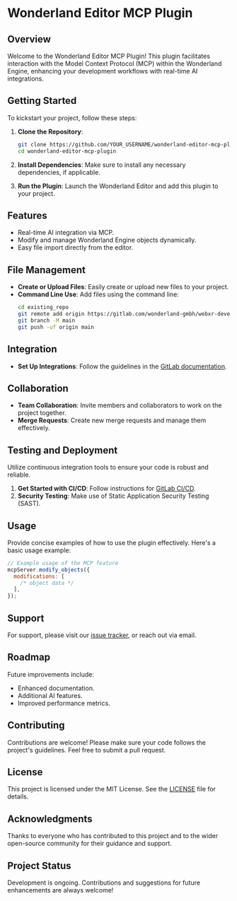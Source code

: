 # Wonderland Editor MCP Plugin

## Overview

Welcome to the Wonderland Editor MCP Plugin! This plugin facilitates interaction with the Model Context Protocol (MCP) within the Wonderland Engine, enhancing your development workflows with real-time AI integrations.

## Getting Started

To kickstart your project, follow these steps:

1. **Clone the Repository**:

   ```bash
   git clone https://github.com/YOUR_USERNAME/wonderland-editor-mcp-plugin.git
   cd wonderland-editor-mcp-plugin
   ```

2. **Install Dependencies**:
   Make sure to install any necessary dependencies, if applicable.

3. **Run the Plugin**:
   Launch the Wonderland Editor and add this plugin to your project.

## Features

- Real-time AI integration via MCP.
- Modify and manage Wonderland Engine objects dynamically.
- Easy file import directly from the editor.

## File Management

- **Create or Upload Files**: Easily create or upload new files to your project.
- **Command Line Use**: Add files using the command line:
  ```bash
  cd existing_repo
  git remote add origin https://gitlab.com/wonderland-gmbh/webxr-developers/wonderland-editor-mcp-plugin.git
  git branch -M main
  git push -uf origin main
  ```

## Integration

- **Set Up Integrations**: Follow the guidelines in the [GitLab documentation](https://docs.gitlab.com/ee/user/project/repository/web_editor.html#create-a-file).

## Collaboration

- **Team Collaboration**: Invite members and collaborators to work on the project together.
- **Merge Requests**: Create new merge requests and manage them effectively.

## Testing and Deployment

Utilize continuous integration tools to ensure your code is robust and reliable.

1. **Get Started with CI/CD**: Follow instructions for [GitLab CI/CD](https://docs.gitlab.com/ee/ci/quick_start/).
2. **Security Testing**: Make use of Static Application Security Testing (SAST).

## Usage

Provide concise examples of how to use the plugin effectively. Here's a basic usage example:

```javascript
// Example usage of the MCP feature
mcpServer.modify_objects({
  modifications: [
    /* object data */
  ],
});
```

## Support

For support, please visit our [issue tracker](https://github.com/YOUR_USERNAME/wonderland-editor-mcp-plugin/issues), or reach out via email.

## Roadmap

Future improvements include:

- Enhanced documentation.
- Additional AI features.
- Improved performance metrics.

## Contributing

Contributions are welcome! Please make sure your code follows the project's guidelines. Feel free to submit a pull request.

## License

This project is licensed under the MIT License. See the [LICENSE](LICENSE) file for details.

## Acknowledgments

Thanks to everyone who has contributed to this project and to the wider open-source community for their guidance and support.

## Project Status

Development is ongoing. Contributions and suggestions for future enhancements are always welcome!
